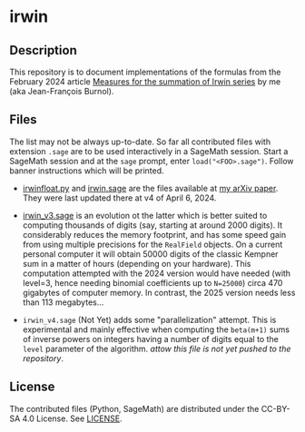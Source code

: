 # irwin


## Description

This repository is to document implementations of the formulas from the
February 2024 article
[Measures for the summation of Irwin series](https://arxiv.org/abs/2402.09083)
by me (aka Jean-François Burnol).

## Files

The list may not be always up-to-date.  So far all contributed files with
extension `.sage` are to be used interactively in a SageMath session.  Start a
SageMath session and at the `sage` prompt, enter `load("<FOO>.sage")`.  Follow
banner instructions which will be printed.

- [irwinfloat.py](irwinfloat.py) and [irwin.sage](irwin.sage) are the files
  available at [my arXiv paper](https://arxiv.org/abs/2402.09083). They were
  last updated there at v4 of April 6, 2024.

- [irwin_v3.sage](irwin_v3.sage) is an evolution ot the latter which is better
  suited to computing thousands of digits (say, starting at around 2000
  digits).  It considerably reduces the memory footprint, and has some speed
  gain from using multiple precisions for the `RealField` objects.  On a
  current personal computer it will obtain 50000 digits of the classic Kempner
  sum in a matter of hours (depending on your hardware).  This computation
  attempted with the 2024 version would have needed (with level=3, hence
  needing binomial coefficients up to `N=25000`) circa 470 gigabytes of
  computer memory.  In contrast, the 2025 version needs less than 113
  megabytes...

- `irwin_v4.sage` (Not Yet) adds some "parallelization" attempt.  This is
  experimental and mainly effective when computing the `beta(m+1)` sums of
  inverse powers on integers having a number of digits equal to the `level`
  parameter of the algorithm.  *attow this file is not yet pushed to the
  repository*.


## License

The contributed files (Python, SageMath) are distributed under the
CC-BY-SA 4.0 License.  See [LICENSE](LiCENSE).
